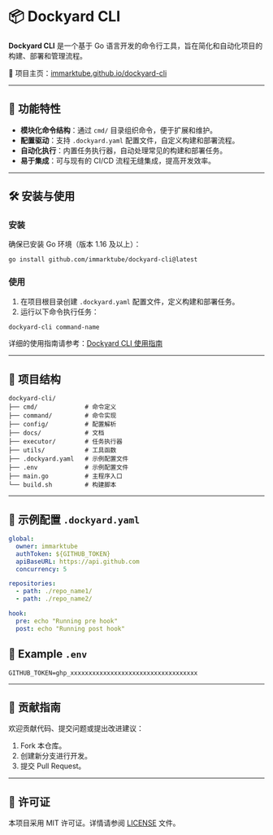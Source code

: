 # 📦 Dockyard CLI

**Dockyard CLI** 是一个基于 Go 语言开发的命令行工具，旨在简化和自动化项目的构建、部署和管理流程。

🔗 项目主页：[immarktube.github.io/dockyard-cli](https://immarktube.github.io/dockyard-cli/)

---

## 🚀 功能特性

- **模块化命令结构**：通过 `cmd/` 目录组织命令，便于扩展和维护。
- **配置驱动**：支持 `.dockyard.yaml` 配置文件，自定义构建和部署流程。
- **自动化执行**：内置任务执行器，自动处理常见的构建和部署任务。
- **易于集成**：可与现有的 CI/CD 流程无缝集成，提高开发效率。

---

## 🛠️ 安装与使用

### 安装

确保已安装 Go 环境（版本 1.16 及以上）：

```bash
go install github.com/immarktube/dockyard-cli@latest
```

### 使用

1. 在项目根目录创建 `.dockyard.yaml` 配置文件，定义构建和部署任务。
2. 运行以下命令执行任务：

```bash
dockyard-cli command-name
```

详细的使用指南请参考：[Dockyard CLI 使用指南](https://github.com/immarktube/dockyard-cli/wiki)

---

## 📁 项目结构

```
dockyard-cli/
├── cmd/             # 命令定义
├── command/         # 命令实现
├── config/          # 配置解析
├── docs/            # 文档
├── executor/        # 任务执行器
├── utils/           # 工具函数
├── .dockyard.yaml   # 示例配置文件
├── .env             # 示例配置文件
├── main.go          # 主程序入口
└── build.sh         # 构建脚本
```

---

## 📄 示例配置 `.dockyard.yaml`

```yaml
global:
  owner: immarktube
  authToken: ${GITHUB_TOKEN}
  apiBaseURL: https://api.github.com
  concurrency: 5

repositories:
  - path: ./repo_name1/
  - path: ./repo_name2/

hook:
  pre: echo "Running pre hook"
  post: echo "Running post hook"
```

## 📄 Example `.env`

```env
GITHUB_TOKEN=ghp_xxxxxxxxxxxxxxxxxxxxxxxxxxxxxxxxxxx
```

---

## 🤝 贡献指南

欢迎贡献代码、提交问题或提出改进建议：

1. Fork 本仓库。
2. 创建新分支进行开发。
3. 提交 Pull Request。

---

## 📄 许可证

本项目采用 MIT 许可证。详情请参阅 [LICENSE](https://github.com/immarktube/dockyard-cli/blob/main/LICENSE) 文件。
